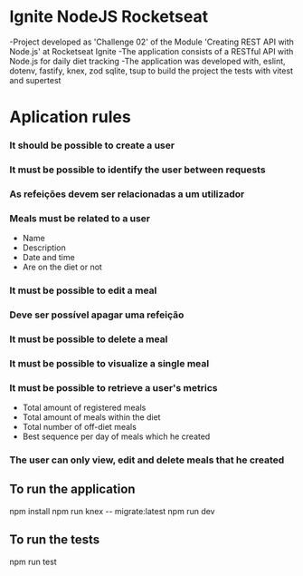 # Ignite NodeJS Rocketseat 
-Project developed as 'Challenge 02' of the Module 'Creating REST API with Node.js' at Rocketseat Ignite 
-The application consists of a RESTful API with Node.js for daily diet tracking
-The application was developed with, eslint, dotenv, fastify, knex, zod sqlite, tsup to build the project the tests with vitest and supertest

# Aplication rules
### It should be possible to create a user
### It must be possible to identify the user between requests
### As refeições devem ser relacionadas a um utilizador
### Meals must be related to a user
-	Name
-	Description
-	Date and time
- Are on the diet or not
### It must be possible to edit a meal
### Deve ser possível apagar uma refeição
### It must be possible to delete a meal
### It must be possible to visualize a single meal
### It must be possible to retrieve a user's metrics
-	Total amount of registered meals
-	Total amount of meals within the diet
-	Total number of off-diet meals
-	Best sequence per day of meals which he created
### The user can only view, edit and delete meals that he created

## To run the application
npm install
npm run knex -- migrate:latest
npm run dev

## To run the tests
npm run test

